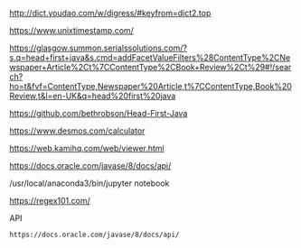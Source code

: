 http://dict.youdao.com/w/digress/#keyfrom=dict2.top  

https://www.unixtimestamp.com/  

https://glasgow.summon.serialssolutions.com/?s.q=head+first+java&s.cmd=addFacetValueFilters%28ContentType%2CNewspaper+Article%2Ct%7CContentType%2CBook+Review%2Ct%29#!/search?ho=t&fvf=ContentType,Newspaper%20Article,t%7CContentType,Book%20Review,t&l=en-UK&q=head%20first%20java  

https://github.com/bethrobson/Head-First-Java

https://www.desmos.com/calculator

https://web.kamihq.com/web/viewer.html

https://docs.oracle.com/javase/8/docs/api/

/usr/local/anaconda3/bin/jupyter notebook


https://regex101.com/


API 

    https://docs.oracle.com/javase/8/docs/api/
